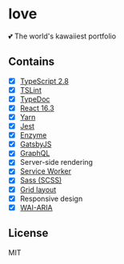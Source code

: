 # love
💕 The world's kawaiiest portfolio

## Contains
- [x] [TypeScript 2.8](https://www.typescriptlang.org/)
- [x] [TSLint](https://palantir.github.io/tslint/)
- [x] [TypeDoc](http://typedoc.org/)
- [x] [React 16.3](https://reactjs.org/)
- [x] [Yarn](http://yarnpkg.com/)
- [x] [Jest](https://facebook.github.io/jest)
- [x] [Enzyme](http://airbnb.io/enzyme/)
- [x] [GatsbyJS](https://www.gatsbyjs.org/)
- [x] [GraphQL](https://graphql.org/)
- [x] Server-side rendering
- [x] [Service Worker](https://www.w3.org/TR/service-workers-1/)
- [x] [Sass (SCSS)](https://sass-lang.com/)
- [x] [Grid layout](https://www.w3.org/TR/css-grid-1/)
- [x] Responsive design
- [x] [WAI-ARIA](https://www.w3.org/TR/wai-aria/)

## License
MIT
